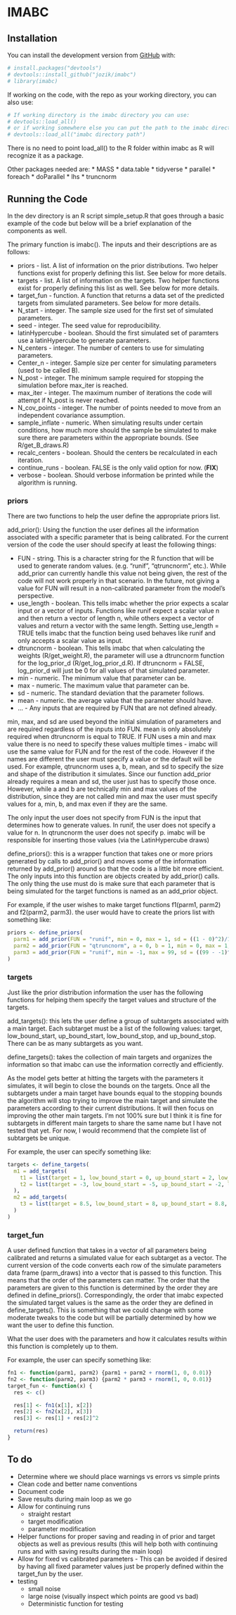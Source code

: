 
<!-- README.md is generated from README.Rmd. Please edit that file -->

# IMABC

<!-- badges: start -->

<!-- badges: end -->

## Installation

You can install the development version from
[GitHub](https://github.com/) with:

``` r
# install.packages("devtools")
# devtools::install_github("jozik/imabc")
# library(imabc)
```

If working on the code, with the repo as your working directory, you can
also use:

``` r
# If working directory is the imabc directory you can use:
# devtools::load_all()
# or if working somewhere else you can put the path to the imabc directory
# devtools::load_all("imabc directory path")
```

There is no need to point load\_all() to the R folder within imabc as R
will recognize it as a package.

Other packages needed are: \* MASS \* data.table \* tidyverse \*
parallel \* foreach \* doParallel \* lhs \* truncnorm

## Running the Code

In the dev directory is an R script simple\_setup.R that goes through a
basic example of the code but below will be a brief explanation of the
components as well.

The primary function is imabc(). The inputs and their descriptions are
as follows:

  - priors - list. A list of information on the prior distributions. Two
    helper functions exist for properly defining this list. See below
    for more details.
  - targets - list. A list of information on the targets. Two helper
    functions exist for properly defining this list as well. See below
    for more details.
  - target\_fun - function. A function that returns a data set of the
    predicted targets from simulated parameters. See below for more
    details.
  - N\_start - integer. The sample size used for the first set of
    simulated parameters.
  - seed - integer. The seed value for reproducibility.
  - latinHypercube - boolean. Should the first simulated set of
    paramters use a latinHypercube to generate parameters.
  - N\_centers - integer. The number of centers to use for simulating
    parameters.
  - Center\_n - integer. Sample size per center for simulating
    parameters (used to be called B).
  - N\_post - integer. The minimum sample required for stopping the
    simulation before max\_iter is reached.
  - max\_iter - integer. The maximum number of iterations the code will
    attempt if N\_post is never reached.
  - N\_cov\_points - integer. The number of points needed to move from
    an independent covariance assumption.
  - sample\_inflate - numeric. When simulating results under certain
    conditions, how much more should the sample be simulated to make
    sure there are parameters within the appropriate bounds. (See
    R/get\_B\_draws.R)
  - recalc\_centers - boolean. Should the centers be recalculated in
    each iteration.
  - continue\_runs - boolean. FALSE is the only valid option for now.
    (**FIX**)
  - verbose - boolean. Should verbose information be printed while the
    algorithm is running.

### priors

There are two functions to help the user define the appropriate priors
list.

add\_prior(): Using the function the user defines all the information
associated with a specific parameter that is being calibrated. For the
current version of the code the user should specify at least the
following things:

  - FUN - string. This is a character string for the R function that
    will be used to generate random values. (e.g. “runif”, “qtruncnorm”,
    etc.). While add\_prior can currently handle this value not being
    given, the rest of the code will not work properly in that scenario.
    In the future, not giving a value for FUN will result in a
    non-calibrated parameter from the model’s perspective.
  - use\_length - boolean. This tells imabc whether the prior expects a
    scalar input or a vector of inputs. Functions like runif expect a
    scalar value n and then return a vector of length n, while others
    expect a vector of values and return a vector with the same length.
    Setting use\_length = TRUE tells imabc that the function being used
    behaves like runif and only accepts a scalar value as input.
  - dtruncnorm - boolean. This tells imabc that when calculating the
    weights (R/get\_weight.R), the parameter will use a dtruncnorm
    function for the log\_prior\_d (R/get\_log\_prior\_d.R). If
    dtruncnorm = FALSE, log\_prior\_d will just be 0 for all values of
    that simulated parameter.
  - min - numeric. The minimum value that parameter can be.
  - max - numeric. The maximum value that parameter can be.
  - sd - numeric. The standard deviation that the parameter follows.
  - mean - numeric. the average value that the parameter should have.
  - … - Any inputs that are required by FUN that are not defined
    already.

min, max, and sd are used beyond the initial simulation of parameters
and are required regardless of the inputs into FUN. mean is only
absolutely required when dtruncnorm is equal to TRUE. If FUN uses a min
and max value there is no need to specify these values multiple times -
imabc will use the same value for FUN and for the rest of the code.
However if the names are different the user must specify a value or the
default will be used. For example, qtruncnorm uses a, b, mean, and sd to
specify the size and shape of the distribution it simulates. Since our
function add\_prior already requires a mean and sd, the user just has to
specify those once. However, while a and b are technically min and max
values of the distribution, since they are not called min and max the
user must specify values for a, min, b, and max even if they are the
same.

The only input the user does not specify from FUN is the input that
determines how to generate values. In runif, the user does not specify a
value for n. In qtruncnorm the user does not specify p. imabc will be
responsible for inserting those values (via the LatinHypercube draws)

define\_priors(): this is a wrapper function that takes one or more
priors generated by calls to add\_prior() and moves some of the
information returned by add\_prior() around so that the code is a little
bit more efficient. The only inputs into this function are objects
created by add\_prior() calls. The only thing the use must do is make
sure that each parameter that is being simulated for the target
functions is named as an add\_prior object.

For example, if the user wishes to make target functions f1(parm1,
parm2) and f2(parm2, parm3). the user would have to create the priors
list with something like:

``` r
priors <- define_priors(
  parm1 = add_prior(FUN = "runif", min = 0, max = 1, sd = ((1 - 0)^2)/12, use_length = TRUE, dtruncnorm = FALSE),
  parm2 = add_prior(FUN = "qtruncnorm", a = 0, b = 1, min = 0, max = 1, sd = 0.1, mean = 0.6, use_length = FALSE, dtruncnorm = TRUE),
  parm3 = add_prior(FUN = "runif", min = -1, max = 99, sd = ((99 - -1)^2)/12, use_length = TRUE, dtruncnorm = FALSE)
)
```

### targets

Just like the prior distribution information the user has the following
functions for helping them specify the target values and structure of
the targets.

add\_targets(): this lets the user define a group of subtargets
associated with a main target. Each subtarget must be a list of the
following values: target, low\_bound\_start, up\_bound\_start,
low\_bound\_stop, and up\_bound\_stop. There can be as many subtargets
as you want.

define\_targets(): takes the collection of main targets and organizes
the information so that imabc can use the information correctly and
efficiently.

As the model gets better at hitting the targets with the parameters it
simulates, it will begin to close the bounds on the targets. Once all
the subtargets under a main target have bounds equal to the stopping
bounds the algorithm will stop trying to improve the main target and
simulate the parameters according to their current distributions. It
will then focus on improving the other main targets. I’m not 100% sure
but I think it is fine for subtargets in different main targets to share
the same name but I have not tested that yet. For now, I would recommend
that the complete list of subtargets be unique.

For example, the user can specify something like:

``` r
targets <- define_targets(
  m1 = add_targets(
    t1 = list(target = 1, low_bound_start = 0, up_bound_start = 2, low_bound_stop = 0.99, and up_bound_stop = 1.01),
    t2 = list(target = -3, low_bound_start = -5, up_bound_start = -2, low_bound_stop = -3.001, and up_bound_stop = -2.999)
  ),
  m2 = add_targets(
    t3 = list(target = 8.5, low_bound_start = 8, up_bound_start = 8.8, low_bound_stop = 8.4, and up_bound_stop = 8.6)
  )
)
```

### target\_fun

A user defined function that takes in a vector of all parameters being
calibrated and returns a simulated value for each subtarget as a vector.
The current version of the code converts each row of the simulate
parameters data frame (parm\_draws) into a vector that is passed to this
function. This means that the order of the parameters can matter. The
order that the parameters are given to this function is determined by
the order they are defined in define\_priors(). Correspondingly, the
order that imabc expected the simulated target values is the same as the
order they are defined in define\_targets(). This is something that we
could change with some moderate tweaks to the code but will be partially
determined by how we want the user to define this function.

What the user does with the parameters and how it calculates results
within this function is completely up to them.

For example, the user can specify something like:

``` r
fn1 <- function(parm1, parm2) {parm1 + parm2 + rnorm(1, 0, 0.01)}
fn2 <- function(parm2, parm3) {parm2 * parm3 + rnorm(1, 0, 0.01)}
target_fun <- function(x) { 
  res <- c()

  res[1] <- fn1(x[1], x[2])
  res[2] <- fn2(x[2], x[3])
  res[3] <- res[1] + res[2]^2

  return(res)
}
```

## To do

  - Determine where we should place warnings vs errors vs simple prints
  - Clean code and better name conventions
  - Document code
  - Save results during main loop as we go
  - Allow for continuing runs
      - straight restart
      - target modification
      - parameter modification
  - Helper functions for proper saving and reading in of prior and
    target objects as well as previous results (this will help both with
    continuing runs and with saving results during the main loop)
  - Allow for fixed vs calibrated parameters - This can be avoided if
    desired by having all fixed parameter values just be properly
    defined within the target\_fun by the user.
  - testing
      - small noise
      - large noise (visually inspect which points are good vs bad)
      - Deterministic function for testing
